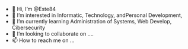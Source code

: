 - 👋 Hi, I’m @Este84
- 👀 I’m interested in Informatic, Technology, andPersonal Development,
- 🌱 I’m currently learning Administration of Systems, Web Develop, Cibersecurity
- 💞️ I’m looking to collaborate on ....
- 📫 How to reach me on ...

<!---
Este84/Este84 is a ✨ special ✨ repository because its `README.md` (this file) appears on your GitHub profile.
You can click the Preview link to take a look at your changes.
--->
